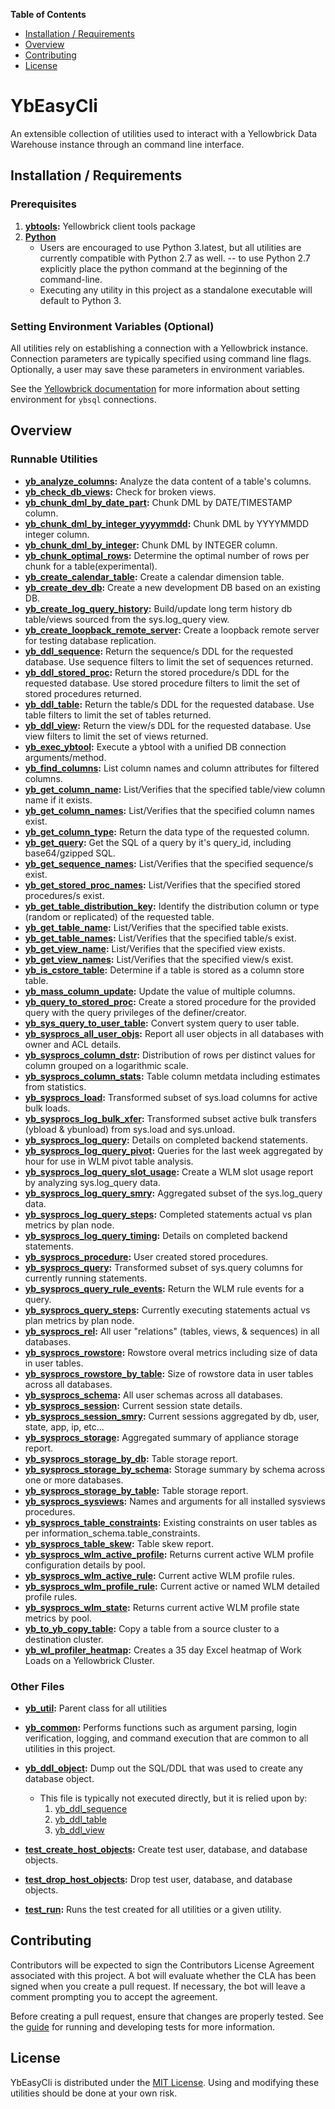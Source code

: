 **Table of Contents**

-  [Installation / Requirements](#installation)
-  [Overview](#overview)
-  [Contributing](#contributing)
-  [License](#license)

# YbEasyCli

An extensible collection of utilities used to interact with a Yellowbrick Data Warehouse instance through an command line interface.


<a id="installation"></a>

## Installation / Requirements

### Prerequisites

1.  **[ybtools](https://www.yellowbrick.com/docs/4.0/client_tools/client_tools_intro.html):**
    Yellowbrick client tools package
2.  **[Python](https://www.python.org)**
    - Users are encouraged to use Python 3.latest, but all utilities are currently compatible with Python 2.7 as well.
    -- to use Python 2.7 explicitly place the python command at the beginning of the command-line.
    - Executing any utility in this project as a standalone executable will default to Python 3.

### Setting Environment Variables (Optional)

All utilities rely on establishing a connection with a Yellowbrick instance.
Connection parameters are typically specified using command line flags.
Optionally, a user may save these parameters in environment variables.

See the [Yellowbrick documentation](https://www.yellowbrick.com/docs/5.2/administration/ybsql_env_variables.html) for more information about setting environment for `ybsql` connections.


<a id="overview"></a>

## Overview

### Runnable Utilities

-   **[yb_analyze_columns](./yb_analyze_columns.py):** Analyze the data content of a table's columns.
-   **[yb_check_db_views](./yb_check_db_views.py):** Check for broken views.
-   **[yb_chunk_dml_by_date_part](./yb_chunk_dml_by_date_part.py):** Chunk DML by DATE/TIMESTAMP column.
-   **[yb_chunk_dml_by_integer_yyyymmdd](./yb_chunk_dml_by_integer_yyyymmdd.py):** Chunk DML by YYYYMMDD integer column.
-   **[yb_chunk_dml_by_integer](./yb_chunk_dml_by_integer.py):** Chunk DML by INTEGER column.
-   **[yb_chunk_optimal_rows](./yb_chunk_optimal_rows.py):** Determine the optimal number of rows per chunk for a table(experimental).
-   **[yb_create_calendar_table](./yb_create_calendar_table.py):** Create a calendar dimension table.
-   **[yb_create_dev_db](./yb_create_dev_db.py):** Create a new development DB based on an existing DB.
-   **[yb_create_log_query_history](./yb_create_log_query_history.py):** Build/update long term history db table/views sourced from the sys.log_query view.
-   **[yb_create_loopback_remote_server](./yb_create_loopback_remote_server.py):** Create a loopback remote server for testing database replication.
-   **[yb_ddl_sequence](./yb_ddl_sequence.py):** Return the sequence/s DDL for the requested database.  Use sequence filters to limit the set of sequences returned.
-   **[yb_ddl_stored_proc](./yb_ddl_stored_proc.py):** Return the stored procedure/s DDL for the requested database.  Use stored procedure filters to limit the set of stored procedures returned.
-   **[yb_ddl_table](./yb_ddl_table.py):** Return the table/s DDL for the requested database.  Use table filters to limit the set of tables returned.
-   **[yb_ddl_view](./yb_ddl_view.py):** Return the view/s DDL for the requested database.  Use view filters to limit the set of views returned.
-   **[yb_exec_ybtool](./yb_exec_ybtool.py):** Execute a ybtool with a unified DB connection arguments/method.
-   **[yb_find_columns](./yb_find_columns.py):** List column names and column attributes for filtered columns.
-   **[yb_get_column_name](./yb_get_column_name.py):** List/Verifies that the specified table/view column name if it exists.
-   **[yb_get_column_names](./yb_get_column_names.py):** List/Verifies that the specified column names exist.
-   **[yb_get_column_type](./yb_get_column_type.py):** Return the data type of the requested column.
-   **[yb_get_query](./yb_get_query.py):** Get the SQL of a query by it's query_id, including base64/gzipped SQL.
-   **[yb_get_sequence_names](./yb_get_sequence_names.py):** List/Verifies that the specified sequence/s exist.
-   **[yb_get_stored_proc_names](./yb_get_stored_proc_names.py):** List/Verifies that the specified stored procedures/s exist.
-   **[yb_get_table_distribution_key](./yb_get_table_distribution_key.py):** Identify the distribution column or type (random or replicated) of the requested table.
-   **[yb_get_table_name](./yb_get_table_name.py):** List/Verifies that the specified table exists.
-   **[yb_get_table_names](./yb_get_table_names.py):** List/Verifies that the specified table/s exist.
-   **[yb_get_view_name](./yb_get_view_name.py):** List/Verifies that the specified view exists.
-   **[yb_get_view_names](./yb_get_view_names.py):** List/Verifies that the specified view/s exist.
-   **[yb_is_cstore_table](./yb_is_cstore_table.py):** Determine if a table is stored as a column store table.
-   **[yb_mass_column_update](./yb_mass_column_update.py):** Update the value of multiple columns.
-   **[yb_query_to_stored_proc](./yb_query_to_stored_proc.py):** Create a stored procedure for the provided query with the query privileges of the definer/creator.
-   **[yb_sys_query_to_user_table](./yb_sys_query_to_user_table.py):** Convert system query to user table.
-   **[yb_sysprocs_all_user_objs](./yb_sysprocs_all_user_objs.py):** Report all user objects in all databases with owner and ACL details.
-   **[yb_sysprocs_column_dstr](./yb_sysprocs_column_dstr.py):** Distribution of rows per distinct values for column grouped on a logarithmic scale.
-   **[yb_sysprocs_column_stats](./yb_sysprocs_column_stats.py):** Table column metdata including estimates from statistics.
-   **[yb_sysprocs_load](./yb_sysprocs_load.py):** Transformed subset of sys.load columns for active bulk loads.
-   **[yb_sysprocs_log_bulk_xfer](./yb_sysprocs_log_bulk_xfer.py):** Transformed subset active bulk transfers (ybload & ybunload) from sys.load and sys.unload.
-   **[yb_sysprocs_log_query](./yb_sysprocs_log_query.py):** Details on completed backend statements.
-   **[yb_sysprocs_log_query_pivot](./yb_sysprocs_log_query_pivot.py):** Queries for the last week aggregated by hour for use in WLM pivot table analysis.
-   **[yb_sysprocs_log_query_slot_usage](./yb_sysprocs_log_query_slot_usage.py):** Create a WLM slot usage report by analyzing sys.log_query data.
-   **[yb_sysprocs_log_query_smry](./yb_sysprocs_log_query_smry.py):** Aggregated subset of the sys.log_query data.
-   **[yb_sysprocs_log_query_steps](./yb_sysprocs_log_query_steps.py):** Completed statements actual vs plan metrics by plan node.
-   **[yb_sysprocs_log_query_timing](./yb_sysprocs_log_query_timing.py):** Details on completed backend statements.
-   **[yb_sysprocs_procedure](./yb_sysprocs_procedure.py):** User created stored procedures.
-   **[yb_sysprocs_query](./yb_sysprocs_query.py):** Transformed subset of sys.query columns for currently running statements.
-   **[yb_sysprocs_query_rule_events](./yb_sysprocs_query_rule_events.py):** Return the WLM rule events for a query.
-   **[yb_sysprocs_query_steps](./yb_sysprocs_query_steps.py):** Currently executing statements actual vs plan metrics by plan node.
-   **[yb_sysprocs_rel](./yb_sysprocs_rel.py):** All user "relations" (tables, views, & sequences) in all databases.
-   **[yb_sysprocs_rowstore](./yb_sysprocs_rowstore.py):** Rowstore overal metrics including size of data in user tables.
-   **[yb_sysprocs_rowstore_by_table](./yb_sysprocs_rowstore_by_table.py):** Size of rowstore data in user tables across all databases.
-   **[yb_sysprocs_schema](./yb_sysprocs_schema.py):** All user schemas across all databases.
-   **[yb_sysprocs_session](./yb_sysprocs_session.py):** Current session state details.
-   **[yb_sysprocs_session_smry](./yb_sysprocs_session_smry.py):** Current sessions aggregated by db, user, state, app, ip, etc...
-   **[yb_sysprocs_storage](./yb_sysprocs_storage.py):** Aggregated summary of appliance storage report.
-   **[yb_sysprocs_storage_by_db](./yb_sysprocs_storage_by_db.py):** Table storage report.
-   **[yb_sysprocs_storage_by_schema](./yb_sysprocs_storage_by_schema.py):** Storage summary by schema across one or more databases.
-   **[yb_sysprocs_storage_by_table](./yb_sysprocs_storage_by_table.py):** Table storage report.
-   **[yb_sysprocs_sysviews](./yb_sysprocs_sysviews.py):** Names and arguments for all installed sysviews procedures.
-   **[yb_sysprocs_table_constraints](./yb_sysprocs_table_constraints.py):** Existing constraints on user tables as per information_schema.table_constraints.
-   **[yb_sysprocs_table_skew](./yb_sysprocs_table_skew.py):** Table skew report.
-   **[yb_sysprocs_wlm_active_profile](./yb_sysprocs_wlm_active_profile.py):** Returns current active WLM profile configuration details by pool.
-   **[yb_sysprocs_wlm_active_rule](./yb_sysprocs_wlm_active_rule.py):** Current active WLM profile rules.
-   **[yb_sysprocs_wlm_profile_rule](./yb_sysprocs_wlm_profile_rule.py):** Current active or named WLM detailed profile rules.
-   **[yb_sysprocs_wlm_state](./yb_sysprocs_wlm_state.py):** Returns current active WLM profile state metrics by pool.
-   **[yb_to_yb_copy_table](./yb_to_yb_copy_table.py):** Copy a table from a source cluster to a destination cluster.
-   **[yb_wl_profiler_heatmap](./yb_wl_profiler_heatmap.py):** Creates a 35 day Excel heatmap of Work Loads on a Yellowbrick Cluster.

### Other Files

-   **[yb_util](./yb_util.py):** Parent class for all utilities
-   **[yb_common](./yb_common.py):** Performs functions such as argument parsing, login verification, logging,
    and command execution that are common to all utilities in this project.
-   **[yb_ddl_object](./yb_ddl_object.py):** Dump out the SQL/DDL that was used to create any database object.
    - This file is typically not executed directly, but it is relied upon by:
      1.  [yb_ddl_sequence](./yb_ddl_sequence.py)
      2.  [yb_ddl_table](./yb_ddl_table.py)
      3.  [yb_ddl_view](./yb_ddl_view.py)

-   **[test_create_host_objects](./test/test_create_host_objects.py):** Create test user, database, and database objects.
-   **[test_drop_host_objects](./test/test_drop_host_objects.py):** Drop test user, database, and database objects.
-   **[test_run](./test/test_run.py):** Runs the test created for all utilities or a given utility.


<a id="contributing"></a>

## Contributing

Contributors will be expected to sign the Contributors License Agreement
associated with this project. A bot will evaluate whether the CLA has been
signed when you create a pull request. If necessary, the bot will leave a comment
prompting you to accept the agreement.

Before creating a pull request, ensure that changes are properly tested. See the
[guide](./test/README.md) for running and developing tests for more information.

<a id="license"></a>

## License

YbEasyCli is distributed under the [MIT License](./LICENSE). Using and modifying
these utilities should be done at your own risk.
